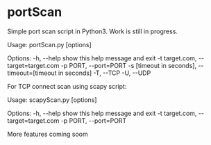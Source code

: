 portScan
========

Simple port scan script in Python3. Work is still in progress.

Usage: portScan.py [options]

Options:
  -h, --help            show this help message and exit
  -t target.com, --target=target.com
  -p PORT, --port=PORT
  -s [timeout in seconds], --timeout=[timeout in seconds]
  -T, --TCP
  -U, --UDP


For TCP connect scan using scapy script:

Usage: scapyScan.py [options]

Options:
  -h, --help            show this help message and exit
  -t target.com, --target=target.com
  -p PORT, --port=PORT
  
  More features coming soom
